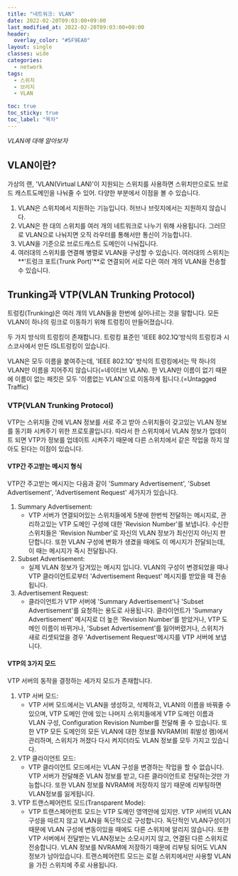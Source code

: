 ```yaml
---
title: "네트워크: VLAN"
date: 2022-02-20T09:03:00+09:00
last_modified_at: 2022-02-20T09:03:00+09:00
header:
  overlay_color: "#5F9EA0"
layout: single
classes: wide
categories:
  - network
tags:
  - 스위치
  - 브리지
  - VLAN

toc: true
toc_sticky: true
toc_label: "목차"
---
```


_VLAN에 대해 알아보자_

## VLAN이란?

가상의 랜, 'VLAN(Virtual LAN)'이 지원되는 스위치를 사용하면 스위치만으로도 브로드 캐스트도메인을 나눠줄 수 있어. 다양한 부분에서 이점을 볼 수 있습니다.

1. VLAN은 스위치에서 지원하는 기능입니다. 허브나 브릿지에서는 지원하지 않습니다.
2. VLAN은 한 대의 스위치를 여러 개의 네트워크로 나누기 위해 사용됩니다. 그러므로 VLAN으로 나눠지면 오직 라우터를 통해서만 통신이 가능합니다.
3. VLAN을 기준으로 브로드캐스트 도메인이 나눠집니다.
4. 여러대의 스위치를 연결해 병렬로 VLAN을 구성할 수 있습니다. 여러대의 스위치는 **'트렁크 포트(Trunk Port)'**로 연결되어 서로 다은 여러 개의 VLAN을 전송할 수 있습니다.

## Trunking과 VTP(VLAN Trunking Protocol)

트렁킹(Trunking)은 여러 개의 VLAN들을 한번에 실어나르는 것을 말합니다. 모든 VLAN이 하나의 링크로 이동하기 위해 트렁킹이 만들어졌습니다.

두 가지 방식의 트렁킹이 존재합니다. 트렁킹 표준인 'IEEE 802.1Q'방식의 트렁킹과 시스코사에서 만든 ISL트렁킹이 있습니다.

VLAN은 모두 이름을 붙여주는데, 'IEEE 802.1Q' 방식의 트렁킹에서는 딱 하나의 VLAN만 이름을 지어주지 않습니다(=네이티브 VLAN). 
한 VLAN만 이름이 없기 때문에 이름이 없는 패킷은 모두 '이름없는 VLAN'으로 이동하게 됩니다.(=Untagged Traffic)

### VTP(VLAN Trunking Protocol)

VTP는 스위치들 간에 VLAN 정보를 서로 주고 받아 스위치들이 갖고있는 VLAN 정보를 동기화 시켜주기 위한 프로토콜입니다. 
따라서 한 스위치에서 VLAN 정보가 업데이트 되면 VTP가 정보를 업데이트 시켜주기 때문에 다른 스위치에서 같은 작업을 하지 않아도 된다는 이점이 있습니다.

#### VTP간 주고받는 메시지 형식

VTP간 주고받는 메시지는 다음과 같이 'Summary Advertisement', 'Subset Advertisement', 'Advertisement Request' 세가지가 있습니다.

1. Summary Advertisement: 
   - VTP 서버가 연결되어있는 스위치들에게 5분에 한번씩 전달하는 메시지로, 관리하고있는 VTP 도메인 구성에 대한 'Revision Number'를 보냅니다. 
     수신한 스위치들은 'Revision Number'로 자신의 VLAN 정보가 최신인지 아닌지 판단합니다. 또한 VLAN 구성에 변화가 생겼을 때에도 이 메시지가 전달되는데, 이 때는 메시지가 즉시 전달됩니다.
2. Subset Advertisement: 
   - 실제 VLAN 정보가 담겨있는 메시지 입니다. VLAN의 구성이 변경되었을 때나 VTP 클라이언트로부터 'Advertisement Request' 메시지를 받았을 때 전송됩니다.
3. Advertisement Request: 
   - 클라이언트가 VTP 서버에 'Summary Advertisement'나 'Subset Advertisement'를 요청하는 용도로 사용됩니다. 
     클라이언트가 'Summary Advertisement' 메시지로 더 높은 'Revision Number'를 받았거나, VTP 도메인 이름이 바뀌거나, 'Subset Advertisement'를 잃어버렸거나,
     스위치가 새로 리셋되었을 경우 'Advertisement Request'메시지를 VTP 서버에 보냅니다.

#### VTP의 3가지 모드

VTP 서버의 동작을 결정하는 세가지 모드가 존재합니다.

1. VTP 서버 모드: 
   - VTP 서버 모드에서는 VLAN을 생성하고, 삭제하고, VLAN의 이름을 바꿔줄 수 있으며, VTP 도메인 안에 있는 나머지 스위치들에게 VTP 도메인 이름과 VLAN 구성, 
     Configuration Revision Number를 전달해 줄 수 있습니다. 또한 VTP 모든 도메인의 모든 VLAN에 대한 정보를 NVRAM(비 휘발성 램)에서 관리하며, 
     스위치가 꺼졌다 다시 켜지더라도 VLAN 정보를 모두 가지고 있습니다.
2. VTP 클라이언트 모드: 
   - VTP 클라이언트 모드에서는 VLAN 구성을 변경하는 작업을 할 수 없습니다. VTP 서버가 전달해준 VLAN 정보를 받고, 다른 클라이언트로 전달하는것만 가능합니다. 
     또한 VLAN 정보를 NVRAM에 저장하지 않기 때문에 리부팅하면 VLAN정보를 잃게됩니다. 
3. VTP 트랜스페어런트 모드(Transparent Mode): 
   - VTP 트랜스페어런트 모드는 VTP 도메인 영역안에 있지만. VTP 서버의 VLAN 구성을 따르지 않고 VLAN을 독단적으로 구성합니다. 
     독단적인 VLAN구성이기 때문에 VLAN 구성에 변동이있을 때에도 다른 스위치에 알리지 않습니다. 또한 VTP 서버에서 전달받는 VLAN정보는 소모시키지 않고, 연결된 다른 스위치로 전송합니다.
     VLAN 정보를 NVRAM에 저장하기 때문에 리부팅 되어도 VLAN 정보가 남아있습니다. 트랜스페어런트 모드는 로컬 스위치에서만 사용할 VLAN을 가진 스위치에 주로 사용됩니다.

[comment]: <> (#### VTP 동작)

